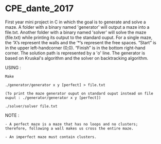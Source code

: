 # CPE_dante_2017
First year mini project in C in which the goal is to generate and solve a maze. A folder with a binary named 'generator' will output a maze into a file.txt. Another folder with a binary named 'solver' will solve the maze (file.txt) while printing its output to the standard ouput. For a single maze, the ‘X’s represent the walls and the ’*’s represent the free spaces. “Start” is in the upper left-handcorner (0;0). “Finish” is in the bottom right-hand corner. The solution path is represented by a 'o' line.
The generator is based on Kruskal's algorithm and the solver on backtracking algorithm.

USING :

    Make

    ./generator/generator x y [perfect] > file.txt

    (To print the maze generator ouput on standard ouput instead on file ouput : ./generator/generator x y [perfect])

    ./solver/solver file.txt

NOTE :

    - A perfect maze is a maze that has no loops and no clusters; therefore, following a wall makes us cross the entire maze.

    - An imperfect maze must contain clusters.

